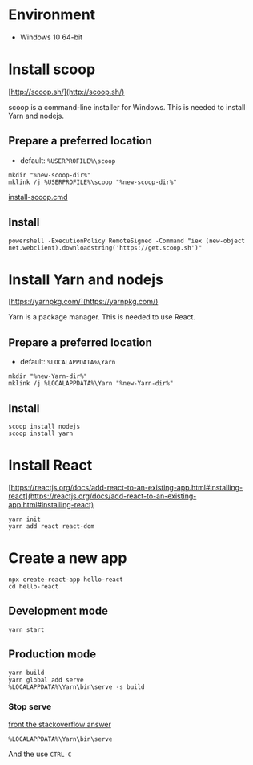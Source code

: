 # Environment
* Windows 10 64-bit


# Install scoop
[http://scoop.sh/](http://scoop.sh/)

scoop is a command-line installer for Windows. This is needed to install Yarn and nodejs.

## Prepare a preferred location
* default: `%USERPROFILE%\scoop`
```
mkdir "%new-scoop-dir%"
mklink /j %USERPROFILE%\scoop "%new-scoop-dir%"
```
[install-scoop.cmd](https://gist.github.com/jinwoo-jeon0/c503487e4f13c7c680d53d58750873b9)

## Install
```
powershell -ExecutionPolicy RemoteSigned -Command "iex (new-object net.webclient).downloadstring('https://get.scoop.sh')"
```


# Install Yarn and nodejs
[https://yarnpkg.com/](https://yarnpkg.com/)

Yarn is a package manager. This is needed to use React.

## Prepare a preferred location
* default: `%LOCALAPPDATA%\Yarn`
```
mkdir "%new-Yarn-dir%"
mklink /j %LOCALAPPDATA%\Yarn "%new-Yarn-dir%"
```

## Install
```
scoop install nodejs
scoop install yarn
```


# Install React
[https://reactjs.org/docs/add-react-to-an-existing-app.html#installing-react](https://reactjs.org/docs/add-react-to-an-existing-app.html#installing-react)

```
yarn init
yarn add react react-dom
```


# Create a new app
```
npx create-react-app hello-react
cd hello-react
```

## Development mode
```
yarn start
```

## Production mode
```
yarn build
yarn global add serve
%LOCALAPPDATA%\Yarn\bin\serve -s build
```
### Stop serve
[front the stackoverflow answer](https://stackoverflow.com/a/48089171/3300315)
```
%LOCALAPPDATA%\Yarn\bin\serve
```
And the use `CTRL-C`
